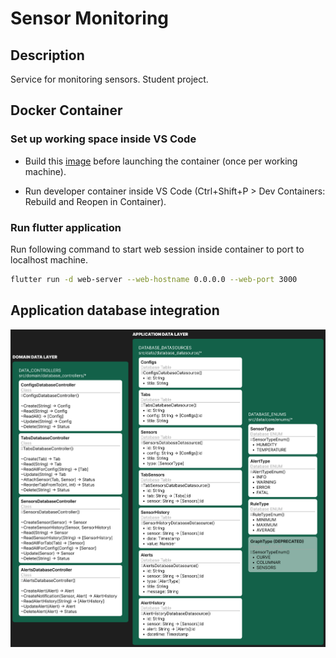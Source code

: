 # Sensor Monitoring

## Description

Service for monitoring sensors. Student project.

## Docker Container

### Set up working space inside VS Code
- Build this [image](Dockerfile) before launching the container (once per working machine).

- Run developer container inside VS Code (Ctrl+Shift+P > Dev Containers: Rebuild and Reopen in Container).

### Run flutter application

Run following command to start web session inside container to port to localhost machine.

```sh
flutter run -d web-server --web-hostname 0.0.0.0 --web-port 3000
```

## Application database integration

![Database Scheme](docs/database_scheme.jpg)
